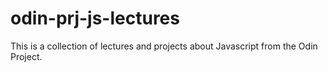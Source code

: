 # odin-prj-js-lectures
This is a collection of lectures and projects about Javascript from the Odin Project.
